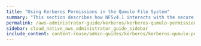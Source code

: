 ```yaml
---
title: "Using Kerberos Permissions in the Qumulo File System"
summary: "This section describes how NFSv4.1 interacts with the secure file permissions that Kerberos enables for the Qumulo Core file system."
permalink: /aws-administrator-guide/kerberos/kerberos-qumulo-permissions.html
sidebar: cloud_native_aws_administrator_guide_sidebar
include_content: content-reuse/admin-guides/kerberos/kerberos-qumulo-permissions.md
---
```


